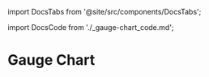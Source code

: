 import DocsTabs from '@site/src/components/DocsTabs';

<!--import DocsUx from './\gauge-chart_styleguide.md';-->
import DocsCode from './\_gauge-chart_code.md';

# Gauge Chart

<DocsTabs code={DocsCode} />

